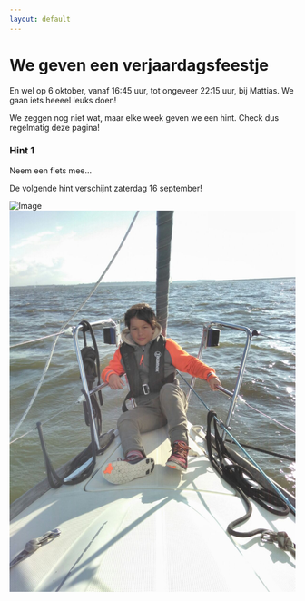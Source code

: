 ```yaml
---
layout: default
---
```


# We geven een verjaardagsfeestje

En wel op 6 oktober, vanaf 16:45 uur, tot ongeveer 22:15 uur, bij Mattias. 
We gaan iets heeeel leuks doen!

We zeggen nog niet wat, maar elke week geven we een hint. Check dus regelmatig deze pagina!

### Hint 1

Neem een fiets mee...

De volgende hint verschijnt zaterdag 16 september!

![Image](arie.png) ![Image](mata.png)
